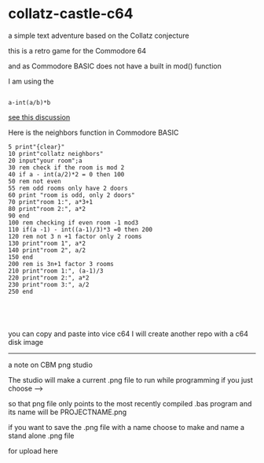 # collatz-castle-c64
a simple text adventure based on the Collatz conjecture

 

this is a retro game for the Commodore 64
 
and as Commodore BASIC does not have a built in mod() function
 
 I am using the 
 
 ``` BASIC
 
 a-int(a/b)*b
 
 ```
 [see this discussion](https://retrocomputing.stackexchange.com/questions/9438/how-can-i-implement-the-modulus-operator-in-commodore-64-basic)
 
 Here is the neighbors function in Commodore BASIC
 
 ```BASIC
 5 print"{clear}"
10 print"collatz neighbors"
20 input"your room";a
30 rem check if the room is mod 2
40 if a - int(a/2)*2 = 0 then 100
50 rem not even
55 rem odd rooms only have 2 doors
60 print "room is odd, only 2 doors"
70 print"room 1:", a*3+1
80 print"room 2:", a*2
90 end
100 rem checking if even room -1 mod3
110 if(a -1) - int((a-1)/3)*3 =0 then 200
120 rem not 3 n +1 factor only 2 rooms
130 print"room 1", a*2
140 print"room 2", a/2
150 end
200 rem is 3n+1 factor 3 rooms
210 print"room 1:", (a-1)/3
220 print"room 2:", a*2
230 print"room 3:", a/2
250 end
 


 
 
 ```

you can copy and paste into vice c64 I will create another repo with a c64 disk image



-----

a note on CBM png studio

The studio will make a current .png file to run while programming if you just choose -->

so that png file only points to the most recently compiled .bas program and its name will be PROJECTNAME.png


if you want to save the .png file with a name choose to make and name a stand alone .png file 

for upload here
